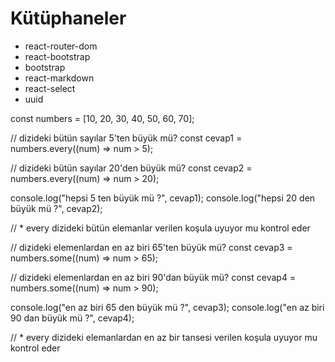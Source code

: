 # Kütüphaneler

- react-router-dom
- react-bootstrap
- bootstrap
- react-markdown
- react-select
- uuid

const numbers = [10, 20, 30, 40, 50, 60, 70];

// dizideki bütün sayılar 5'ten büyük mü?
const cevap1 = numbers.every((num) => num > 5);

// dizideki bütün sayılar 20'den büyük mü?
const cevap2 = numbers.every((num) => num > 20);

console.log("hepsi 5 ten büyük mü ?", cevap1);
console.log("hepsi 20 den büyük mü ?", cevap2);

// \* every dizideki bütün elemanlar verilen koşula uyuyor mu kontrol eder

// dizideki elemenlardan en az biri 65'ten büyük mü?
const cevap3 = numbers.some((num) => num > 65);

// dizideki elemenlardan en az biri 90'dan büyük mü?
const cevap4 = numbers.some((num) => num > 90);

console.log("en az biri 65 den büyük mü ?", cevap3);
console.log("en az biri 90 dan büyük mü ?", cevap4);

// \* every dizideki elemanlardan en az bir tansesi verilen koşula uyuyor mu kontrol eder
